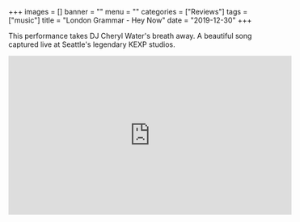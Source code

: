 +++
images = []
banner = ""
menu = ""
categories = ["Reviews"]
tags = ["music"]
title = "London Grammar - Hey Now"
date = "2019-12-30"
+++

This performance takes DJ Cheryl Water's breath away.
A beautiful song captured live at Seattle's legendary KEXP studios.

<iframe width="560" height="315" src="https://www.youtube.com/embed/v-cmmT3YoF0" frameborder="0" allow="accelerometer; autoplay; encrypted-media; gyroscope; picture-in-picture" allowfullscreen></iframe>
